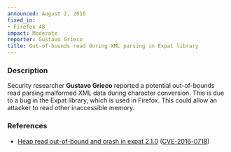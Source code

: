 ```yaml
---
announced: August 2, 2016
fixed_in:
- Firefox 48
impact: Moderate
reporter: Gustavo Grieco
title: Out-of-bounds read during XML parsing in Expat library
---
```


<h3>Description</h3>

<p>Security researcher <strong>Gustavo Grieco</strong> reported a potential out-of-bounds
read parsing malformed XML data during character conversion. This is due to a bug in the
Expat library, which is used in Firefox. This could allow an attacker to read other
inaccessible memory.
</p>


<h3>References</h3>

<ul>
  <li><a href="https://bugzilla.mozilla.org/show_bug.cgi?id=1236923">
       Heap read out-of-bound and crash in expat 2.1.0</a>
(<a href="http://cve.mitre.org/cgi-bin/cvename.cgi?name=CVE-2016-0718"
class="ex-ref">CVE-2016-0718</a>)</li>
</ul>

